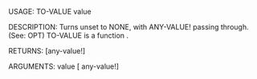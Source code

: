 USAGE:
     TO-VALUE value 

DESCRIPTION:
     Turns unset to NONE, with ANY-VALUE! passing through. (See: OPT)
     TO-VALUE is a function .

RETURNS: [any-value!]

ARGUMENTS:
    value [<opt> any-value!]

